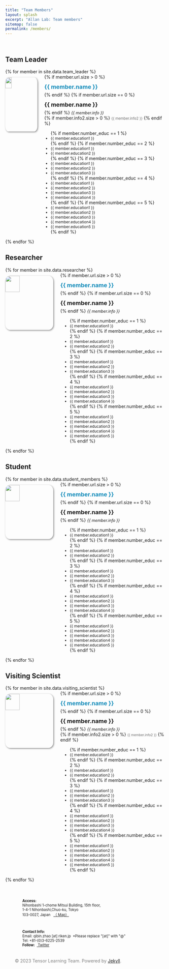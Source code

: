 ```yaml
---
title: "Team Members"
layout: splash
excerpt: "Allan Lab: Team members"
sitemap: false
permalink: /members/
---
```


<link rel="stylesheet" href="/assets/css/bootstrap.css">

<style>

  .entry-headers {
    padding-top: 1.0em;
  }

.page__footer-follow li {
  display: inline-block;
  padding-top: 5px;
  padding-bottom: 20px;
  font-size: .8em;
  text-transform: none;
}


h4 {
    font-size: 18px;
    display: block;
    margin-block-start: 1.33em;
    margin-block-end: 1.33em;
    margin-inline-start: 0px;
    margin-inline-end: 0px;
    font-weight: bold;
}
h4, .h4 {
    margin-top: 12px;
    margin-bottom: 6px;
}

#gridid i {
    font-size: 16px;
    font-style: italic;
}

#gridid ul {
    display: block;
/*    margin-block-start: 5px;
    margin-block-end: 5px;*/
    margin-inline-start: 0px;
    margin-inline-end: 0px;
/*    padding-inline-start: 30px;*/
}

.clearfix li {
    font-size: 12px;
}

.social-icons li {
    font-size: .8em;
}


#gridid img {
    max-height:170px;
    margin: 10px 22px 6px 0;
    border-radius: 10%;
    box-shadow: 2px 2px 5px #888;
}

.a__link {
    a {
        color: #158CBA;
    }

     a:visited {
        color: #158CBA; /* 自定义为紫色 */
    }
    /* 鼠标悬停时的链接 */
    a:hover {
        color: #5481B0; /* 自定义为红色 */
    }

    /* 点击时的链接 */
    a:active {
        color: #5481B0; /* 自定义为绿色 */
    }
  }


</style>

<div>
<div id="gridid" style="padding-bottom: 2rem;" class="container-home page__other__hero--overlay a__link">
  <!-- <h1 style="text-transform: capitalize" class="entry-headers"> {{page.title}} </h1> -->
  <br>

  <h2>Team Leader</h2>
  <div class="row">
    {% for member in site.data.team_leader %}
    <div class="col-sm-6 clearfix">
      <img src="{{ site.url }}{{ site.baseurl }}/assets/images/teampic/{{ member.photo }}" class="img-responsive" width="20%" style="float: left;"/>
      {% if member.url.size > 0 %}
      <h4><a style="text-decoration: none;" href="{{ member.url }}">{{ member.name }}</a></h4>
      {% endif %}
      {% if member.url.size == 0 %}
      <h4>{{ member.name }}</h4>
      {% endif %}
      <i style="font-size:90%">{{ member.info }}<br></i>
      {% if member.info2.size > 0 %}
      <a style="color: #696969; font-size:80%">{{ member.info2 }}</a>
      {% endif %}
      <ul style="overflow: hidden; padding-inline-start: 20px;">
        {% if member.number_educ == 1 %}
        <li> {{ member.education1 }} </li>
        {% endif %}
        {% if member.number_educ == 2 %}
        <li> {{ member.education1 }} </li>
        <li> {{ member.education2 }} </li>
        {% endif %}
        {% if member.number_educ == 3 %}
        <li> {{ member.education1 }} </li>
        <li> {{ member.education2 }} </li>
        <li> {{ member.education3 }} </li>
        {% endif %}
        {% if member.number_educ == 4 %}
        <li> {{ member.education1 }} </li>
        <li> {{ member.education2 }} </li>
        <li> {{ member.education3 }} </li>
        <li> {{ member.education4 }} </li>
        {% endif %}
        {% if member.number_educ == 5 %}
        <li> {{ member.education1 }} </li>
        <li> {{ member.education2 }} </li>
        <li> {{ member.education3 }} </li>
        <li> {{ member.education4 }} </li>
        <li> {{ member.education5 }} </li>
        {% endif %}
      </ul>
    </div>
    {% endfor %}
  </div>

  <h2>Researcher</h2>
  <div class="row">
    {% for member in site.data.researcher %}
    <div class="col-sm-4 clearfix">
      <img src="{{ site.url }}{{ site.baseurl }}/assets/images/teampic/{{ member.photo }}" class="img-responsive" width="30%" style="float: left;"/>
      {% if member.url.size > 0 %}
      <h4><a style="text-decoration: none;"  href="{{ member.url }}">{{ member.name }}</a></h4>
      {% endif %}
      {% if member.url.size == 0 %}
      <h4>{{ member.name }}</h4>
      {% endif %}
      <i style="font-size:90%">{{ member.info }} </i>
      <ul style="overflow: hidden; padding-inline-start: 30px;">
        {% if member.number_educ == 1 %}
        <li> {{ member.education1 }} </li>
        {% endif %}
        {% if member.number_educ == 2 %}
        <li> {{ member.education1 }} </li>
        <li> {{ member.education2 }} </li>
        {% endif %}
        {% if member.number_educ == 3 %}
        <li> {{ member.education1 }} </li>
        <li> {{ member.education2 }} </li>
        <li> {{ member.education3 }} </li>
        {% endif %}
        {% if member.number_educ == 4 %}
        <li> {{ member.education1 }} </li>
        <li> {{ member.education2 }} </li>
        <li> {{ member.education3 }} </li>
        <li> {{ member.education4 }} </li>
        {% endif %}
        {% if member.number_educ == 5 %}
        <li> {{ member.education1 }} </li>
        <li> {{ member.education2 }} </li>
        <li> {{ member.education3 }} </li>
        <li> {{ member.education4 }} </li>
        <li> {{ member.education5 }} </li>
        {% endif %}
      </ul>
    </div>
    {% endfor %}
  </div>
  
  <h2>Student</h2>
  <div class="row">
    {% for member in site.data.student_members %}
    <div class="col-sm-4 clearfix">
      <img src="{{ site.url }}{{ site.baseurl }}/assets/images/teampic/{{ member.photo }}" class="img-responsive" width="30%" style="float: left" />
      {% if member.url.size > 0 %}
      <h4><a style="text-decoration: none;"  href="{{ member.url }}">{{ member.name }}</a></h4>
      {% endif %}
      {% if member.url.size == 0 %}
      <h4>{{ member.name }}</h4>
      {% endif %}
      <i style="font-size:90%">{{ member.info }} </i>
      <ul style="overflow: hidden; padding-inline-start: 30px;">
        {% if member.number_educ == 1 %}
        <li> {{ member.education1 }} </li>
        {% endif %}
        {% if member.number_educ == 2 %}
        <li> {{ member.education1 }} </li>
        <li> {{ member.education2 }} </li>
        {% endif %}
        {% if member.number_educ == 3 %}
        <li> {{ member.education1 }} </li>
        <li> {{ member.education2 }} </li>
        <li> {{ member.education3 }} </li>
        {% endif %}
        {% if member.number_educ == 4 %}
        <li> {{ member.education1 }} </li>
        <li> {{ member.education2 }} </li>
        <li> {{ member.education3 }} </li>
        <li> {{ member.education4 }} </li>
        {% endif %}
        {% if member.number_educ == 5 %}
        <li> {{ member.education1 }} </li>
        <li> {{ member.education2 }} </li>
        <li> {{ member.education3 }} </li>
        <li> {{ member.education4 }} </li>
        <li> {{ member.education5 }} </li>
        {% endif %}
      </ul>
    </div>
    {% endfor %}
  </div>


  <h2>Visiting Scientist</h2>
  <div class="row">
  {% for member in site.data.visiting_scientist %}
    <div class="col-sm-4 clearfix">
      <img src="{{ site.url }}{{ site.baseurl }}/assets/images/teampic/{{ member.photo }}" class="img-responsive" width="30%" style="float: left" />
      {% if member.url.size > 0 %}
      <h4><a style="text-decoration: none;"  href="{{ member.url }}">{{ member.name }}</a></h4>
      {% endif %}
      {% if member.url.size == 0 %}
      <h4>{{ member.name }}</h4>
      {% endif %}
      <i style="font-size:90%">{{ member.info }} </i><br>
      {% if member.info2.size > 0 %}
      <a style="color: #696969; font-size:75%">{{ member.info2 }}</a>
      {% endif %}
      <ul style="overflow: hidden; padding-inline-start: 30px;">
        {% if member.number_educ == 1 %}
        <li> {{ member.education1 }} </li>
        {% endif %}
        {% if member.number_educ == 2 %}
        <li> {{ member.education1 }} </li>
        <li> {{ member.education2 }} </li>
        {% endif %}
        {% if member.number_educ == 3 %}
        <li> {{ member.education1 }} </li>
        <li> {{ member.education2 }} </li>
        <li> {{ member.education3 }} </li>
        {% endif %}
        {% if member.number_educ == 4 %}
        <li> {{ member.education1 }} </li>
        <li> {{ member.education2 }} </li>
        <li> {{ member.education3 }} </li>
        <li> {{ member.education4 }} </li>
        {% endif %}
        {% if member.number_educ == 5 %}
        <li> {{ member.education1 }} </li>
        <li> {{ member.education2 }} </li>
        <li> {{ member.education3 }} </li>
        <li> {{ member.education4 }} </li>
        <li> {{ member.education5 }} </li>
        {% endif %}
      </ul>
    </div>
    {% endfor %}
  </div>
</div>
</div>


<div style="position: relative; bottom: 0;" class="page__footer">
  <footer-new>
    <div class="row">
      <div id="gridid" class="col-sm-12">
        <div class="row">
          <div class="col-sm-6 clearfix" style="padding-left: 30px; padding-right: 30px">
            <div class="page__footer-follow">
              <ul class="social-icons">
                <li><strong>Access:</strong><br>Nihonbashi 1-chome Mitsui Building, 15th floor,<br>1-4-1 Nihonbashi,Chuo-ku, Tokyo<br>103-0027, Japan &nbsp; <a href="https://goo.gl/maps/KfJb19p3ZQLqYjae7" rel="nofollow noopener noreferrer">（<i style="font-style:normal" class="fa fa-location-arrow" aria-hidden="true"></i> Map） </a></li>
              </ul>
            </div>
          </div>
          <div class="col-sm-6 clearfix" style="padding-left: 30px; padding-right: 30px">
          <!-- start custom footer snippets -->
          <!-- end custom footer snippets -->
            <div class="page__footer-follow">
              <ul class="social-icons">
                <li>
                  <strong>Contact Info:</strong><br>Email: qibin.zhao [at] riken.jp &nbsp;*Please replace "[at]" with "@"<br>Tel: +81-(0)3-6225-2539<br><strong>Follow:</strong>
                  <!-- &nbsp;<a href="https://github.com/" rel="nofollow noopener noreferrer"><i style="font-style:normal"  class="fab fa-fw fa-github-square" aria-hidden="true"></i> GitHub</a>&nbsp;&nbsp; -->
                  &nbsp;<a href="https://twitter.com/rikenaiptlt" rel="nofollow noopener noreferrer"><i style="font-style:normal" class="fab fa-fw fa-twitter-square" aria-hidden="true"></i> Twitter</a>
                </li>
              </ul>
            </div>
          </div>
          <div class="page__footer-copyright" style="padding-left: 30px; padding-right: 30px; color:#808080">© 2023 Tensor Learning Team. Powered by <a href="https://jekyllrb.com" rel="nofollow">Jekyll</a>.
          </div>
        </div>
      </div>
    </div>

